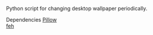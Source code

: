 Python script for changing desktop wallpaper periodically.<br>

Dependencies
[Pillow](https://pypi.org/project/Pillow/)<br>
[feh](https://feh.finalrewind.org/)

